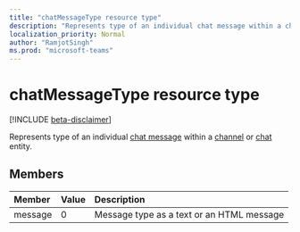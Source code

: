 ```yaml
---
title: "chatMessageType resource type"
description: "Represents type of an individual chat message within a channel or chat entity."
localization_priority: Normal
author: "RamjotSingh"
ms.prod: "microsoft-teams"
---
```


# chatMessageType resource type

[!INCLUDE [beta-disclaimer](../../includes/beta-disclaimer.md)]

Represents type of an individual [chat message](chatMessage.md) within a [channel](channel.md) or [chat](chat.md) entity.

## Members

| Member    | Value | Description                               |
| :-------- | :---- | :---------------------------------------- |
| message   | 0     | Message type as a text or an HTML message |